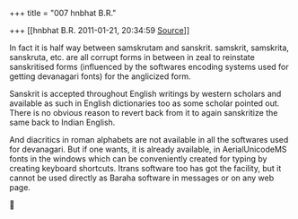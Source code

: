 +++
title = "007 hnbhat B.R."

+++
[[hnbhat B.R.	2011-01-21, 20:34:59 [Source](https://groups.google.com/g/bvparishat/c/4I0IFiOEIlU)]]



In fact it is half way between samskrutam and sanskrit. samskrit, samskrita, sanskruta, etc. are all corrupt forms in between in zeal to reinstate sanskritised forms (influenced by the softwares encoding systems used for getting devanagari fonts) for the anglicized form.

  

Sanskrit is accepted throughout English writings by western scholars and available as such in English dictionaries too as some scholar pointed out. There is no obvious reason to revert back from it to again sanskritize the same back to Indian English.

  

And diacritics in roman alphabets are not available in all the softwares used for devanagari. But if one wants, it is already available, in AerialUnicodeMS fonts in the windows which can be conveniently created for typing by creating keyboard shortcuts. Itrans software too has got the facility, but it cannot be used directly as Baraha software in messages or on any web page.




